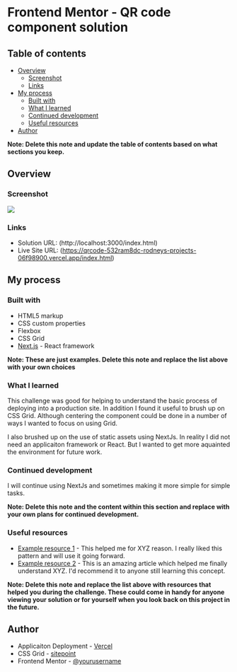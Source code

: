 # Frontend Mentor - QR code component solution


## Table of contents

- [Overview](#overview)
  - [Screenshot](#screenshot)
  - [Links](#links)
- [My process](#my-process)
  - [Built with](#built-with)
  - [What I learned](#what-i-learned)
  - [Continued development](#continued-development)
  - [Useful resources](#useful-resources)
- [Author](#author)


**Note: Delete this note and update the table of contents based on what sections you keep.**

## Overview

### Screenshot

![](./Screenshot.jpg)


### Links

- Solution URL: (http://localhost:3000/index.html)
- Live Site URL: (https://qrcode-532ram8dc-rodneys-projects-06f98900.vercel.app/index.html)

## My process

### Built with

- HTML5 markup
- CSS custom properties
- Flexbox
- CSS Grid
- [Next.js](https://nextjs.org/) - React framework


**Note: These are just examples. Delete this note and replace the list above with your own choices**

### What I learned

This challenge was good for helping to understand the basic process of deploying into a production site.  In addition I found it useful to brush up on CSS Grid.  Although centering the component could be done in a number of ways I wanted to focus on using Grid.

I also brushed up on the use of static assets using NextJs.  In reality I did not need an applicaiton framework or React.  But I wanted to get more aquainted the environment for future work.


### Continued development

I will continue using NextJs and sometimes making it more simple for simple tasks.

**Note: Delete this note and the content within this section and replace with your own plans for continued development.**

### Useful resources

- [Example resource 1](https://www.example.com) - This helped me for XYZ reason. I really liked this pattern and will use it going forward.
- [Example resource 2](https://www.example.com) - This is an amazing article which helped me finally understand XYZ. I'd recommend it to anyone still learning this concept.

**Note: Delete this note and replace the list above with resources that helped you during the challenge. These could come in handy for anyone viewing your solution or for yourself when you look back on this project in the future.**

## Author

- Applicaiton Deployment - [Vercel](http://vercel.com)
- CSS Grid - [sitepoint](https://www.sitepoint.com/css-grid-center-element/#2centeradivwithcssgridandplaceitems)
- Frontend Mentor - [@yourusername](https://www.frontendmentor.io/profile/yourusername)


